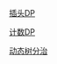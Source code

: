 [插头DP](%E9%AB%98%E7%BA%A7DP.md)

[计数DP](%E9%AB%98%E7%BA%A7DP.md)

[动态树分治](%E9%AB%98%E7%BA%A7DP.md)

